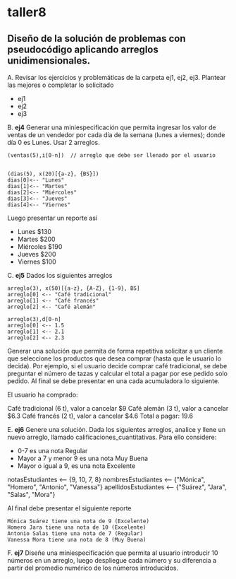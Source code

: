 # taller8

## Diseño de la solución de problemas con pseudocódigo aplicando arreglos unidimensionales.

A. Revisar los ejercicios y problemáticas de la carpeta ej1, ej2, ej3. Plantear las mejores o completar lo solicitado

* ej1
* ej2
* ej3

B. **ej4** Generar una miniespecificación que permita ingresar los valor de ventas de un vendedor por cada día de la semana (lunes a viernes); donde día 0 es Lunes.
Usar 2 arreglos.
```
(ventas(5),i[0-n])  // arreglo que debe ser llenado por el usuario


(dias(5), x(20)[{a-z}, {BS}])
dias[0]<-- "Lunes"
dias[1]<-- "Martes"
dias[2]<-- "Miércoles"
dias[3]<-- "Jueves"
dias[4]<-- "Viernes"
```

Luego presentar un reporte así
- Lunes $130
- Martes $200
- Miércoles $190
- Jueves $200
- Viernes $100

C. **ej5** Dados los siguientes arreglos
```
arreglo(3), x(50)[{a-z}, {A-Z}, {1-9}, BS]
arreglo[0] <-- "Café tradicional"
arreglo[1] <-- "Café francés"
arreglo[2] <-- "Café alemán"

arreglo(3),d[0-n]
arreglo[0] <-- 1.5
arreglo[1] <-- 2.1
arreglo[2] <-- 2.3

```
Generar una solución que permita de forma repetitiva solicitar a un cliente que seleccione los productos que desea comprar (hasta que le usuario lo decida). Por ejemplo, si el usuario decide comprar café tradicional, se debe preguntar el número de tazas y calcular el total a pagar por ese pedido solo pedido. Al final se debe presentar en una cada acumuladora lo siguiente.

El usuario ha comprado:

Café tradicional (6 t), valor a cancelar $9
Café alemán (3 t), valor a cancelar $6.3
Café francés (2 t), valor a cancelar $4.6
Total a pagar: 19.6


E. **ej6** Genere una solución. Dada los siguientes arreglos, analice y llene un nuevo arreglo, llamado calificaciones_cuantitativas. Para ello considere:
* 0-7 es una nota Regular
* Mayor a 7 y menor 9 es una nota Muy Buena
* Mayor o igual a 9, es una nota Excelente

notasEstudiantes <-- {9, 10, 7, 8}
nombresEstudiantes <-- {"Mónica", "Homero", "Antonio", "Vanessa"}
apellidosEstudiantes <-- {"Suárez", "Jara", "Salas", "Mora"}

Al final debe presentar el siguiente reporte
```
Mónica Suárez tiene una nota de 9 (Excelente)
Homero Jara tiene una nota de 10 (Excelente)
Antonio Salas tiene una nota de 7 (Regular)
Vanessa Mora tiene una nota de 8 (Muy Buena)
```
F. **ej7** Diseñe una miniespecificación que permita al usuario introducir 10 números en un arreglo, luego despliegue cada número y su diferencia a partir del promedio numérico de los números introducidos.
